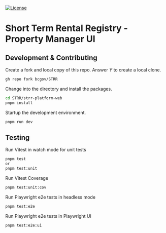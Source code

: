 [![License](https://img.shields.io/badge/License-BSD%203%20Clause-blue.svg)](LICENSE)

# Short Term Rental Registry - Property Manager UI

## Development & Contributing

Create a fork and local copy of this repo. Answer _Y_ to create a local clone.
```bash
gh repo fork bcgov/STRR
```

Change into the directory and install the packages.
```bash
cd STRR/strr-platform-web
pnpm install
```

Startup the development environment.
```bash
pnpm run dev
```

## Testing

Run Vitest in watch mode for unit tests
```bash
pnpm test
or
pnpm test:unit
```

Run Vitest Coverage
```bash
pnpm test:unit:cov
```

Run Playwright e2e tests in headless mode
```bash
pnpm test:e2e
```

Run Playwright e2e tests in Playwright UI
```bash
pnpm test:e2e:ui
```

